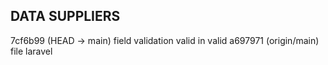 DATA SUPPLIERS
----------------
7cf6b99 (HEAD -> main) field validation valid in valid
a697971 (origin/main) file laravel